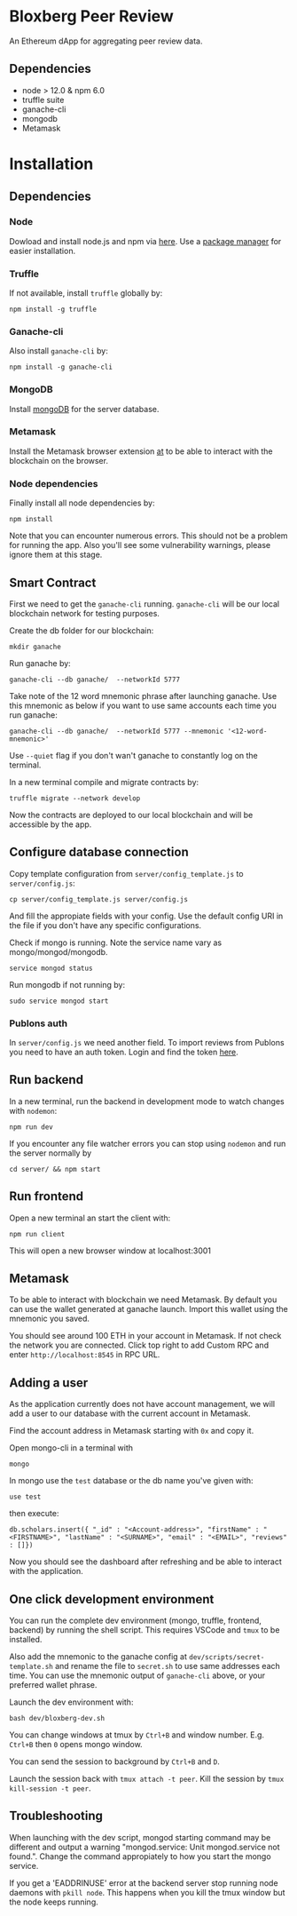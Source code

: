 # Bloxberg Peer Review
An Ethereum dApp for aggregating peer review data.

## Dependencies
- node > 12.0 & npm 6.0
- truffle suite
- ganache-cli
- mongodb
- Metamask

# Installation

## Dependencies

### Node

Dowload and install node.js and npm via [here](https://nodejs.org/en/download/). Use a [package manager](https://nodejs.org/en/download/package-manager/) for easier installation. 

### Truffle

If not available, install `truffle` globally by:
```
npm install -g truffle
```

### Ganache-cli

Also install `ganache-cli` by:
```
npm install -g ganache-cli
```

### MongoDB

Install [mongoDB](https://www.mongodb.com/) for the server database.

### Metamask

Install the Metamask browser extension [at](https://metamask.io/) to be able to interact with the blockchain on the browser. 

### Node dependencies

Finally install all node dependencies by:
```
npm install
```

Note that you can encounter numerous errors. This should not be a problem for running the app. Also you'll see some vulnerability warnings, please ignore them at this stage. 

## Smart Contract
First we need to get the `ganache-cli` running. `ganache-cli` will be our local blockchain network for testing purposes.

Create the db folder for our blockchain:
```
mkdir ganache
```

Run ganache by:
```
ganache-cli --db ganache/  --networkId 5777
```

Take note of the 12 word mnemonic phrase after launching ganache. Use this mnemonic as below if you want to use same accounts each time you run ganache:
```
ganache-cli --db ganache/  --networkId 5777 --mnemonic '<12-word-mnemonic>'
```

Use `--quiet` flag if you don't wan't ganache to constantly log on the terminal.

In a new terminal compile and migrate contracts by:
```
truffle migrate --network develop
```

Now the contracts are deployed to our local blockchain and will be accessible by the app.

## Configure database connection
Copy template configuration from `server/config_template.js` to `server/config.js`:

```
cp server/config_template.js server/config.js
```

And fill the appropiate fields with your config. Use the default config URI in the file if you don't have any specific configurations.

Check if mongo is running. Note the service name vary as mongo/mongod/mongodb.
```
service mongod status
```

Run mongodb if not running by:
```
sudo service mongod start
```

### Publons auth

In `server/config.js` we need another field. To import reviews from Publons you need to have an auth token. Login and find the token [here](https://publons.com/api/v2/).

## Run backend

In a new terminal, run the backend in development mode to watch changes with `nodemon`:
```
npm run dev
```

If you encounter any file watcher errors you can stop using `nodemon` and run the server normally by
```
cd server/ && npm start
```

## Run frontend

Open a new terminal an start the client with:
```
npm run client
```

This will open a new browser window at localhost:3001

## Metamask

To be able to interact with blockchain we need Metamask. By default you can use the wallet generated at ganache launch. Import this wallet using the mnemonic you saved. 

You should see around 100 ETH in your account in Metamask. If not check the network you are connected. Click top right to add Custom RPC and enter `http://localhost:8545` in RPC URL. 


## Adding a user

As the application currently does not have account management, we will add a user to our database with the current account in Metamask.

Find the account address in Metamask starting with `0x` and copy it.

Open mongo-cli in a terminal with 
```
mongo
```

In mongo use the `test` database or the db name you've given with:
```
use test
```

then execute:

```
db.scholars.insert({ "_id" : "<Account-address>", "firstName" : "<FIRSTNAME>", "lastName" : "<SURNAME>", "email" : "<EMAIL>", "reviews" : []})
```

Now you should see the dashboard after refreshing and be able to interact with the application.

## One click development environment

You can run the complete dev environment (mongo, truffle, frontend, backend) by running the shell script.
This requires VSCode and `tmux` to be installed. 

Also add the mnemonic to the ganache config at `dev/scripts/secret-template.sh` and rename the file to `secret.sh` to use same addresses each time. You can use the mnemonic output of `ganache-cli` above, or your preferred wallet phrase. 

Launch the dev environment with: 

```
bash dev/bloxberg-dev.sh
```

You can change windows at tmux by `Ctrl+B` and window number. E.g. `Ctrl+B` then `0` opens mongo window.

You can send the session to background by `Ctrl+B` and `D`.

Launch the session back with `tmux attach -t peer`. Kill the session by `tmux kill-session -t peer`.

## Troubleshooting

When launching with the dev script, mongod starting command may be different and output a warning "mongod.service: Unit mongod.service not found.". Change the command appropiately to how you start the mongo service.

If you get a 'EADDRINUSE' error at the backend server stop running node daemons with `pkill node`. This happens when you kill the tmux window but the node keeps running.
